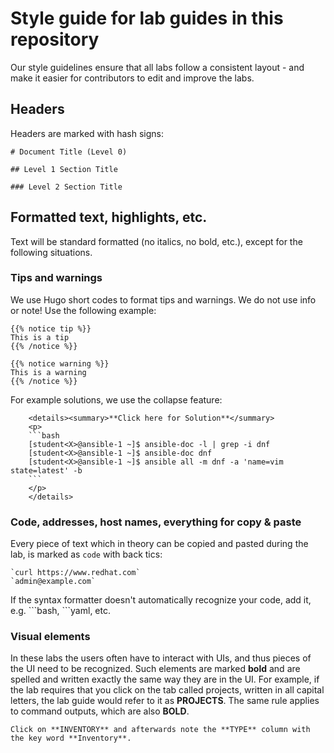 # Style guide for lab guides in this repository

Our style guidelines ensure that all labs follow a consistent layout - and make it easier for contributors to edit and improve the labs.

## Headers

Headers are marked with hash signs:

```
# Document Title (Level 0)

## Level 1 Section Title

### Level 2 Section Title
```

## Formatted text, highlights, etc.

Text will be standard formatted (no italics, no bold, etc.), except for the following situations.

### Tips and warnings

We use Hugo short codes to format tips and warnings. We do not use info or note! Use the following example:

```
{{% notice tip %}}
This is a tip
{{% /notice %}}
```

```
{{% notice warning %}}
This is a warning
{{% /notice %}}
```

For example solutions, we use the collapse feature:

```
    <details><summary>**Click here for Solution**</summary>
    <p>
    ```bash
    [student<X>@ansible-1 ~]$ ansible-doc -l | grep -i dnf
    [student<X>@ansible-1 ~]$ ansible-doc dnf
    [student<X>@ansible-1 ~]$ ansible all -m dnf -a 'name=vim state=latest' -b
    ```
    </p>
    </details>
```

### Code, addresses, host names, everything for copy & paste

Every piece of text which in theory can be copied and pasted during the lab, is marked as `code` with back tics:

```
`curl https://www.redhat.com`
`admin@example.com`
```

If the syntax formatter doesn't automatically recognize your code, add it, e.g. \`\`\`bash, \`\`\`yaml, etc.

### Visual elements

In these labs the users often have to interact with UIs, and thus pieces of the UI need to be recognized. Such elements are marked **bold** and are spelled and written exactly the same way they are in the UI. For example, if the lab requires that you  click on the tab called projects, written in all capital letters, the lab guide would refer to it as **PROJECTS**. The same rule applies to command outputs, which are also **BOLD**.

```
Click on **INVENTORY** and afterwards note the **TYPE** column with the key word **Inventory**.
```
